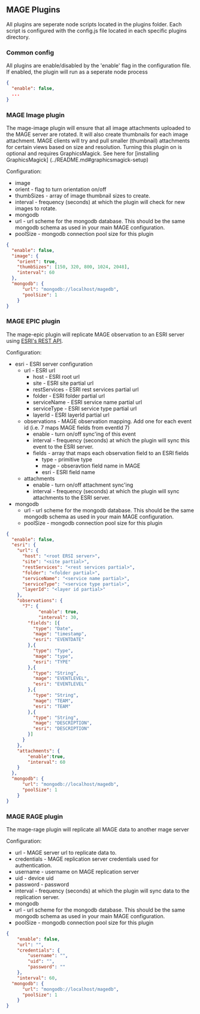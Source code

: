 ## MAGE Plugins

All plugins are seperate node scripts located in the plugins folder.  Each script is configured with the config.js file located in each specific plugins directory.

### Common config

All plugins are enable/disabled by the 'enable' flag in the configuration file.  If enabled, the plugin will run as a seperate node process

```json
{
  "enable": false,
  ...
}
```

### MAGE Image plugin

The mage-image plugin will ensure that all image attachments uploaded to the MAGE server are rotated.  It will also create thumbnails for each image attachment.  MAGE clients will try and pull smaller (thumbnail) attachments for certain views based on size and resolution. Turning this plugin on is optional and requires GraphicsMagick.  See here for [installing GraphicsMagick] (../README.md#graphicsmagick-setup)

Configuration:
* image
 * orient - flag to turn orientation on/off
 * thumbSizes - array of image thumbnail sizes to create.
 * interval - frequency (seconds) at which the plugin will check for new images to rotate.
* mongodb
 * url - url scheme for the mongodb database.  This should be the same mongodb schema as used in your main MAGE configuration.
 * poolSize - mongodb connection pool size for this plugin

```json
{
  "enable": false,
  "image": {
    "orient": true,
    "thumbSizes": [150, 320, 800, 1024, 2048],
    "interval": 60
  },
  "mongodb": {
	  "url": "mongodb://localhost/magedb",
	  "poolSize": 1
	}
}
```

### MAGE EPIC plugin

The mage-epic plugin will replicate MAGE observation to an ESRI server using [ESRI's REST API](http://resources.arcgis.com/en/help/rest/apiref/).

Configuration:

* esri - ESRI server configuration
  * url - ESRI url
      * host - ESRI root url
      * site - ESRI site partial url
      * restServices - ESRI rest services partial url
      * folder - ESRI folder partial url
      * serviceName - ESRI service name partial url
      * serviceType - ESRI service type partial url
      * layerId - ESRI layerId partial url
  * observations - MAGE observation mapping.  Add one for each event id (i.e. 7 maps MAGE fields from eventId 7)
      * enable - turn on/off sync'ing of this event
      * interval - frequency (seconds) at which the plugin will sync this event to the ESRI server.
      * fields - array that maps each observation field to an ESRI fields
          * type - primitive type
          * mage - obseravtion field name in MAGE
          * esri - ESRI field name
  * attachments
      * enable - turn on/off attachment sync'ing
      * interval - frequency (seconds) at which the plugin will sync attachments to the ESRI server.
* mongodb
  * url - url scheme for the mongodb database.  This should be the same mongodb schema as used in your main MAGE configuration.
  * poolSize - mongodb connection pool size for this plugin

```json
{
  "enable": false,
  "esri": {
    "url": {
      "host": "<root ERSI server>",
      "site": "<site partial>",
      "restServices": "<rest services partial>",
      "folder": "<folder partial>",
      "serviceName": "<service name partial>",
      "serviceType": "<service type partial>",
      "layerId": "<layer id partial>"
    },
  	"observations": {
      "7": {
    		"enable": true,
    		"interval": 30,
        "fields": [{
          "type": "Date",
          "mage": "timestamp",
          "esri": "EVENTDATE"
        },{
          "type": "Type",
          "mage": "type",
          "esri": "TYPE"
        },{
          "type": "String",
          "mage": "EVENTLEVEL",
          "esri": "EVENTLEVEL"
        },{
          "type": "String",
          "mage": "TEAM",
          "esri": "TEAM"
        },{
          "type": "String",
          "mage": "DESCRIPTION",
          "esri": "DESCRIPTION"
        }]
  	  }
    },
  	"attachments": {
  		"enable":true,
  		"interval": 60
    }
  },
  "mongodb": {
	  "url": "mongodb://localhost/magedb",
	  "poolSize": 1
	}
}
```

### MAGE RAGE plugin

The mage-rage plugin will replicate all MAGE data to another mage server

Configuration:

* url - MAGE server url to replicate data to.
* credentials - MAGE replication server credentials used for authentication.
 * username - username on MAGE replication server
 * uid - device uid
 * password - password
* interval - frequency (seconds) at which the plugin will sync data to the replication server.
* mongodb
 * url - url scheme for the mongodb database.  This should be the same mongodb schema as used in your main MAGE configuration.
 * poolSize - mongodb connection pool size for this plugin

```json
{
	"enable": false,
	"url": "",
	"credentials": {
		"username": "",
		"uid": "",
		"password": ""
	},
	"interval": 60,
  "mongodb": {
	  "url": "mongodb://localhost/magedb",
	  "poolSize": 1
	}
}
```
